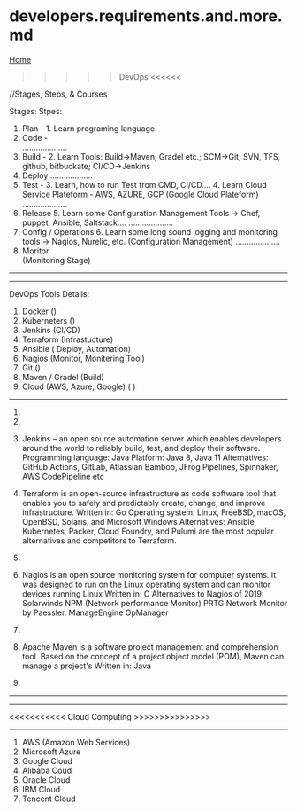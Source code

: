 # developers.requirements.and.more.md


[Home](all-files-links.md)













>>>>>    DevOps  <<<<<<

//Stages, Steps, & Courses

Stages:                 Stpes:

1. Plan   -             1. Learn programing language 
2. Code   -                     
....................
3. Build  -             2. Learn Tools: Build->Maven, Gradel etc.;  SCM->Git, SVN, TFS, github, bitbuckate;  CI/CD->Jenkins
4. Deploy
...................
5. Test   -             3. Learn, how to run Test from CMD, CI/CD....
                        4. Learn Cloud Service Plateform - AWS, AZURE, GCP (Google Cloud Plateform)
....................
6. Release                     5. Learn some Configuration Management Tools -> Chef, puppet, Ansible, Saltstack....
....................
7. Config / Operations         6. Learn some long sound logging and monitoring tools -> Nagios, Nurelic, etc. 
   (Configuration Management)
....................
8. Moritor                     
   (Monitoring Stage)

-------------------------------------------------------------------------------------------------------------------------
-------------------------------------------------------------------------------------------------------------------------

DevOps Tools Details:

1. Docker                                         ()
2. Kuberneters                                ()
3. Jenkins                                         (CI/CD)
4. Terraform                                     (Infrastucture)
5. Ansible                                         ( Deploy, Automation)  
6. Nagios                                          (Monitor, Monitering Tool)
7. Git                                                 ()
8. Maven / Gradel                           (Build)
9. Cloud (AWS, Azure, Google)       ( )

---------------------------------------------------------------------------------------------------------------------------

1.
2.
3. Jenkins – an open source automation server which enables developers around the world to reliably build, test, and deploy their software.
    Programming language: Java
    Platform: Java 8, Java 11
    Alternatives: GitHub Actions, GitLab, Atlassian Bamboo, JFrog Pipelines, Spinnaker, AWS CodePipeline etc

4. Terraform is an open-source infrastructure as code software tool 
    that enables you to safely and predictably create, change, 
    and improve infrastructure.
    Written in: Go
    Operating system: Linux, FreeBSD, macOS, OpenBSD, Solaris, and Microsoft Windows
    Alternatives: Ansible, Kubernetes, Packer, Cloud Foundry, and Pulumi are the most popular alternatives and competitors to Terraform.
5.
6. 
    Nagios is an open source monitoring system for computer systems. It was designed to run on the Linux operating system and can monitor devices running Linux
    Written in: C
    Alternatives to Nagios of 2019: Solarwinds NPM (Network performance Monitor) PRTG Network Monitor by Paessler. ManageEngine OpManager
7.
8. Apache Maven is a software project management and comprehension tool. 
    Based on the concept of a project object model (POM), Maven can manage a project's 
    Written in: Java

9.

-------------------------------------------------------------------------------------------------------------------------
-------------------------------------------------------------------------------------------------------------------------





<<<<<<<<<<<   Cloud Computing  >>>>>>>>>>>>>>>


--------------------------------------------------------------------------
1. AWS (Amazon Web Services)
2. Microsoft Azure
3. Google Cloud 
4. Alibaba Coud
5. Oracle Cloud
6. IBM Cloud
7. Tencent Cloud







